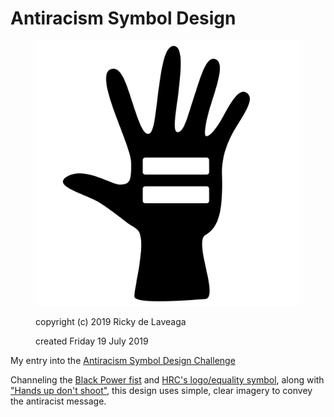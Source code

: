 # Antiracism Symbol Design

<figure>

![antiracist](./antiracist.svg)

<figcaption>

copyright (c) 2019 Ricky de Laveaga

created Friday 19 July 2019

</figcaption>

</figure>

My entry into the [Antiracism Symbol Design Challenge](http://www.randomhousebooks.com/campaign/antiracism-symbol-design-challenge/)

Channeling the [Black Power fist](https://en.wikipedia.org/wiki/Raised_fist) and [HRC's logo/equality symbol](https://www.hrc.org/hrc-story/about-our-logo), along with ["Hands up don't shoot"](https://en.wikipedia.org/wiki/Hands_up,_don%27t_shoot), this design uses simple, clear imagery to convey the antiracist message.

